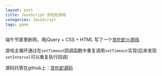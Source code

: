 ```yaml
---
layout: post
title: JavaScript 贪吃蛇游戏
categories: JavaScript
tags: game
---
```


端午节家里断网，用jQuery + CSS + HTML 写了一个[贪吃蛇小游戏](http://github.shanechu.com/snake/index.html)

游戏主循环通过在`setTimeout`回调函数中重复调用`setTimeout`实现(后来发现`setInterval`可以重复执行回调)

源码托管在github上：[贪吃蛇源码](http://github.com/enginzhu/snakegame)
